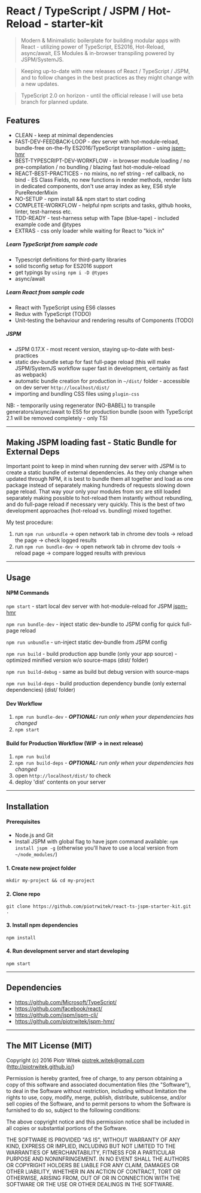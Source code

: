 # React / TypeScript / JSPM / Hot-Reload - starter-kit 
> Modern & Minimalistic boilerplate for building modular apps with React - utilizing power of TypeScript, ES2016, Hot-Reload, async/await, ES Modules & in-browser transpiling powered by JSPM/SystemJS.

> Keeping up-to-date with new releases of React / TypeScript / JSPM, and to follow changes in the best practices as they might change with a new updates.

> TypeScript 2.0 on horizon - until the official release I will use beta branch for planned update.

## Features
- CLEAN - keep at minimal dependencies
- FAST-DEV-FEEDBACK-LOOP - dev server with hot-module-reload, bundle-free on-the-fly ES2016/TypeScript transpilation - using [jspm-hmr](https://www.npmjs.com/package/jspm-hmr)
- BEST-TYPESCRIPT-DEV-WORKFLOW - in browser module loading / no pre-compilation / no bundling / blazing fast hot-module-reload
- REACT-BEST-PRACTICES - no mixins, no ref string - ref callback, no bind - ES Class Fields, no new functions in render methods, render lists in dedicated components, don't use array index as key, ES6 style PureRenderMixin
- NO-SETUP - npm install && npm start to start coding
- COMPLETE-WORKFLOW - helpful npm scripts and tasks, github hooks, linter, test-harness etc.
- TDD-READY - test-harness setup with Tape (blue-tape) - included example code and @types
- EXTRAS - css only loader while waiting for React to "kick in"
 
##### Learn TypeScript from sample code
- Typescript definitions for third-party libraries
- solid tsconfig setup for ES2016 support
- get typings by `using npm i -D @types`
- async/await

##### Learn React from sample code
- React with TypeScript using ES6 classes
- Redux with TypeScript (TODO)
- Unit-testing the behaviour and rendering results of Components (TODO)

##### JSPM
- JSPM 0.17.X - most recent version, staying up-to-date with best-practices
- static dev-bundle setup for fast full-page reload (this will make JSPM/SystemJS workflow super fast in development, certainly as fast as webpack)
- automatic bundle creation for production in `~/dist/` folder - accessible on dev server `http://localhost/dist/`
- importing and bundling CSS files using `plugin-css`

NB: - temporarily using regenerator (NO-BABEL) to transpile generators/async/await to ES5 for production bundle (soon with TypeScript 2.1 will be removed completely - only TS)

---

## Making JSPM loading fast - Static Bundle for External Deps
Important point to keep in mind when running dev server with JSPM is to create a static bundle of external dependencies. As they only change when updated through NPM, it is best to bundle them all together and load as one package instead of separately making hundreds of requests slowing down page reload.
That way your only your modules from src are still loaded separately making possible to hot-reload them instantly without rebundling, and do full-page reload if necessary very quickly. This is the best of two development approaches (hot-reload vs. bundling) mixed together.

My test procedure:

1. run `npm run unbundle` -> open network tab in chrome dev tools -> reload the page -> check logged results
2. run `npm run bundle-dev` -> open network tab in chrome dev tools -> reload page -> compare logged results with previous

---

## Usage

#### NPM Commands

`npm start` - start local dev server with hot-module-reload for JSPM [jspm-hmr](https://www.npmjs.com/package/jspm-hmr)

`npm run bundle-dev` - inject static dev-bundle to JSPM config for quick full-page reload

`npm run unbundle` - un-inject static dev-bundle from JSPM config

`npm run build` - build production app bundle (only your app source) - optimized minified version w/o source-maps (dist/ folder)

`npm run build-debug` - same as build but debug version with source-maps

`npm run build-deps` - build production dependency bundle (only external dependencies) (dist/ folder)

#### Dev Workflow
1. `npm run bundle-dev` - _**OPTIONAL:** run only when your dependencies has changed_
2. `npm start`

#### Build for Production Workflow (WIP -> in next release)
1. `npm run build`
2. `npm run build-deps` - _**OPTIONAL:** run only when your dependencies has changed_
3. open `http://localhost/dist/` to check
4. deploy 'dist' contents on your server

---

## Installation

#### Prerequisites
- Node.js and Git
- Install JSPM with global flag to have jspm command available: `npm install jspm -g` (otherwise you'll have to use a local version from `~/node_modules/`)


#### 1. Create new project folder
    mkdir my-project && cd my-project

#### 2. Clone repo
    git clone https://github.com/piotrwitek/react-ts-jspm-starter-kit.git .

#### 3. Install npm dependencies
    npm install

#### 4. Run development server and start developing
    npm start


---

## Dependencies
- https://github.com/Microsoft/TypeScript/
- https://github.com/facebook/react/
- https://github.com/jspm/jspm-cli/
- https://github.com/piotrwitek/jspm-hmr/

---

## The MIT License (MIT)

Copyright (c) 2016 Piotr Witek <piotrek.witek@gmail.com> (http://piotrwitek.github.io/)

Permission is hereby granted, free of charge, to any person obtaining a copy
of this software and associated documentation files (the "Software"), to deal
in the Software without restriction, including without limitation the rights
to use, copy, modify, merge, publish, distribute, sublicense, and/or sell
copies of the Software, and to permit persons to whom the Software is
furnished to do so, subject to the following conditions:

The above copyright notice and this permission notice shall be included in all
copies or substantial portions of the Software.

THE SOFTWARE IS PROVIDED "AS IS", WITHOUT WARRANTY OF ANY KIND, EXPRESS OR
IMPLIED, INCLUDING BUT NOT LIMITED TO THE WARRANTIES OF MERCHANTABILITY,
FITNESS FOR A PARTICULAR PURPOSE AND NONINFRINGEMENT. IN NO EVENT SHALL THE
AUTHORS OR COPYRIGHT HOLDERS BE LIABLE FOR ANY CLAIM, DAMAGES OR OTHER
LIABILITY, WHETHER IN AN ACTION OF CONTRACT, TORT OR OTHERWISE, ARISING FROM,
OUT OF OR IN CONNECTION WITH THE SOFTWARE OR THE USE OR OTHER DEALINGS IN THE
SOFTWARE.
